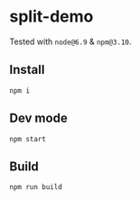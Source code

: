 # split-demo

Tested with `node@6.9` & `npm@3.10`.

## Install

```
npm i
```

## Dev mode

```
npm start
```

## Build

```
npm run build
```
